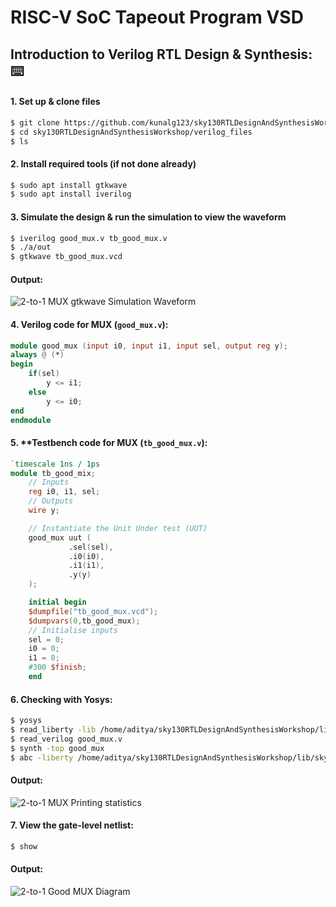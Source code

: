 # RISC-V SoC Tapeout Program VSD
## Introduction to Verilog RTL Design & Synthesis: ⌨️
#### 1. Set up & clone files
```bash
$ git clone https://github.com/kunalg123/sky130RTLDesignAndSynthesisWorkshop.git
$ cd sky130RTLDesignAndSynthesisWorkshop/verilog_files
$ ls
```

#### 2. Install required tools (if not done already)
``` bash
$ sudo apt install gtkwave
$ sudo apt install iverilog
```
#### 3. Simulate the design & run the simulation to view the waveform
```bash
$ iverilog good_mux.v tb_good_mux.v
$ ./a/out
$ gtkwave tb_good_mux.vcd
```

#### Output:
![2-to-1 MUX gtkwave Simulation Waveform](https://github.com/user-attachments/assets/3093e711-a83b-460c-874d-e80675d451de)

#### 4. **Verilog code for MUX (`good_mux.v`):** 
```verilog
module good_mux (input i0, input i1, input sel, output reg y);
always @ (*)
begin
    if(sel)
        y <= i1;
    else 
        y <= i0;
end
endmodule
```

#### 5. **Testbench code for MUX (`tb_good_mux.v`):
``` verilog
`timescale 1ns / 1ps
module tb_good_mix;
    // Inputs
    reg i0, i1, sel;
    // Outputs
    wire y;

    // Instantiate the Unit Under test (UUT)
    good_mux uut (
             .sel(sel),
             .i0(i0),
             .i1(i1),
             .y(y)
    );

    initial begin
    $dumpfile("tb_good_mux.vcd");
    $dumpvars(0,tb_good_mux);
    // Initialise inputs
    sel = 0;
    i0 = 0;
    i1 = 0;
    #300 $finish;
    end

```


#### 6. Checking with Yosys:
``` bash
$ yosys
$ read_liberty -lib /home/aditya/sky130RTLDesignAndSynthesisWorkshop/lib/sky130_fd_sc_hd__tt_025C_1v80.lib
$ read_verilog good_mux.v
$ synth -top good_mux
$ abc -liberty /home/aditya/sky130RTLDesignAndSynthesisWorkshop/lib/sky130_fd_sc_hd__tt_025C_1v80.lib
```
#### Output:
![2-to-1 MUX Printing statistics](https://github.com/user-attachments/assets/81bbd476-a8af-4145-9cee-f5037d66fc11)

#### 7. View the gate-level netlist:
```bash
$ show
```
#### Output:
![2-to-1 Good MUX Diagram](https://github.com/user-attachments/assets/4c8f2545-7294-41ef-a08a-ea0af5792719)







